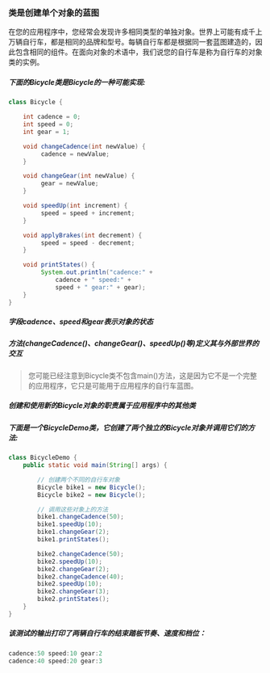 ### 类是创建单个对象的蓝图
在您的应用程序中，您经常会发现许多相同类型的单独对象。世界上可能有成千上万辆自行车，都是相同的品牌和型号。每辆自行车都是根据同一套蓝图建造的，因此包含相同的组件。在面向对象的术语中，我们说您的自行车是称为自行车的对象类的实例。

##### 下面的Bicycle类是Bicycle的一种可能实现:
```java
class Bicycle {

    int cadence = 0;
    int speed = 0;
    int gear = 1;

    void changeCadence(int newValue) {
         cadence = newValue;
    }

    void changeGear(int newValue) {
         gear = newValue;
    }

    void speedUp(int increment) {
         speed = speed + increment;   
    }

    void applyBrakes(int decrement) {
         speed = speed - decrement;
    }

    void printStates() {
         System.out.println("cadence:" +
             cadence + " speed:" + 
             speed + " gear:" + gear);
    }
}
```
##### 字段cadence、speed和gear表示对象的状态
##### 方法(changeCadence()、changeGear()、speedUp()等)定义其与外部世界的交互
> 您可能已经注意到Bicycle类不包含main()方法，这是因为它不是一个完整的应用程序，它只是可能用于应用程序的自行车蓝图。
##### 创建和使用新的Bicycle对象的职责属于应用程序中的其他类

##### 下面是一个BicycleDemo类，它创建了两个独立的Bicycle对象并调用它们的方法:
```java
class BicycleDemo {
    public static void main(String[] args) {

		// 创建两个不同的自行车对象
        Bicycle bike1 = new Bicycle();
        Bicycle bike2 = new Bicycle();

		// 调用这些对象上的方法
        bike1.changeCadence(50);
        bike1.speedUp(10);
        bike1.changeGear(2);
        bike1.printStates();

        bike2.changeCadence(50);
        bike2.speedUp(10);
        bike2.changeGear(2);
        bike2.changeCadence(40);
        bike2.speedUp(10);
        bike2.changeGear(3);
        bike2.printStates();
    }
}
```
##### 该测试的输出打印了两辆自行车的结束踏板节奏、速度和档位：
```java
cadence:50 speed:10 gear:2
cadence:40 speed:20 gear:3
```